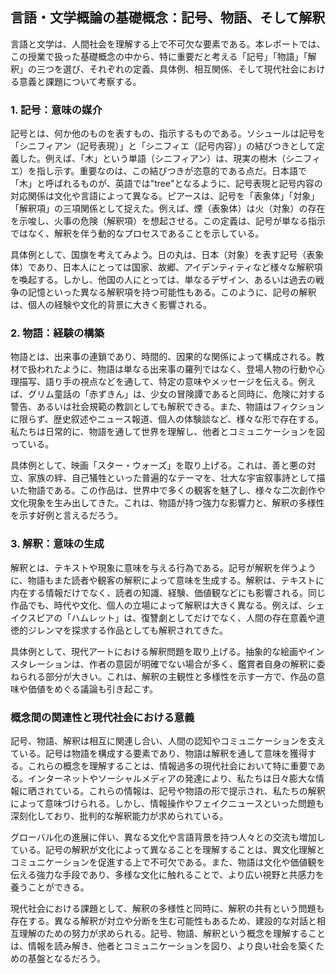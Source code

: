 ## 言語・文学概論の基礎概念：記号、物語、そして解釈

言語と文学は、人間社会を理解する上で不可欠な要素である。本レポートでは、この授業で扱った基礎概念の中から、特に重要だと考える「記号」「物語」「解釈」の三つを選び、それぞれの定義、具体例、相互関係、そして現代社会における意義と課題について考察する。

### 1. 記号：意味の媒介

記号とは、何か他のものを表すもの、指示するものである。ソシュールは記号を「シニフィアン（記号表現）」と「シニフィエ（記号内容）」の結びつきとして定義した。例えば、「木」という単語（シニフィアン）は、現実の樹木（シニフィエ）を指し示す。重要なのは、この結びつきが恣意的である点だ。日本語で「木」と呼ばれるものが、英語では"tree"となるように、記号表現と記号内容の対応関係は文化や言語によって異なる。ピアースは、記号を「表象体」「対象」「解釈項」の三項関係として捉えた。例えば、煙（表象体）は火（対象）の存在を示唆し、火事の危険（解釈項）を想起させる。この定義は、記号が単なる指示ではなく、解釈を伴う動的なプロセスであることを示している。

具体例として、国旗を考えてみよう。日の丸は、日本（対象）を表す記号（表象体）であり、日本人にとっては国家、故郷、アイデンティティなど様々な解釈項を喚起する。しかし、他国の人にとっては、単なるデザイン、あるいは過去の戦争の記憶といった異なる解釈項を持つ可能性もある。このように、記号の解釈は、個人の経験や文化的背景に大きく影響される。

### 2. 物語：経験の構築

物語とは、出来事の連鎖であり、時間的、因果的な関係によって構成される。教材で扱われたように、物語は単なる出来事の羅列ではなく、登場人物の行動や心理描写、語り手の視点などを通して、特定の意味やメッセージを伝える。例えば、グリム童話の「赤ずきん」は、少女の冒険譚であると同時に、危険に対する警告、あるいは社会規範の教訓としても解釈できる。また、物語はフィクションに限らず、歴史叙述やニュース報道、個人の体験談など、様々な形で存在する。私たちは日常的に、物語を通して世界を理解し、他者とコミュニケーションを図っている。

具体例として、映画「スター・ウォーズ」を取り上げる。これは、善と悪の対立、家族の絆、自己犠牲といった普遍的なテーマを、壮大な宇宙叙事詩として描いた物語である。この作品は、世界中で多くの観客を魅了し、様々な二次創作や文化現象を生み出してきた。これは、物語が持つ強力な影響力と、解釈の多様性を示す好例と言えるだろう。

### 3. 解釈：意味の生成

解釈とは、テキストや現象に意味を与える行為である。記号が解釈を伴うように、物語もまた読者や観客の解釈によって意味を生成する。解釈は、テキストに内在する情報だけでなく、読者の知識、経験、価値観などにも影響される。同じ作品でも、時代や文化、個人の立場によって解釈は大きく異なる。例えば、シェイクスピアの「ハムレット」は、復讐劇としてだけでなく、人間の存在意義や道徳的ジレンマを探求する作品としても解釈されてきた。

具体例として、現代アートにおける解釈問題を取り上げる。抽象的な絵画やインスタレーションは、作者の意図が明確でない場合が多く、鑑賞者自身の解釈に委ねられる部分が大きい。これは、解釈の主観性と多様性を示す一方で、作品の意味や価値をめぐる議論も引き起こす。

### 概念間の関連性と現代社会における意義

記号、物語、解釈は相互に関連し合い、人間の認知やコミュニケーションを支えている。記号は物語を構成する要素であり、物語は解釈を通して意味を獲得する。これらの概念を理解することは、情報過多の現代社会において特に重要である。インターネットやソーシャルメディアの発達により、私たちは日々膨大な情報に晒されている。これらの情報は、記号や物語の形で提示され、私たちの解釈によって意味づけられる。しかし、情報操作やフェイクニュースといった問題も深刻化しており、批判的な解釈能力が求められている。

グローバル化の進展に伴い、異なる文化や言語背景を持つ人々との交流も増加している。記号の解釈が文化によって異なることを理解することは、異文化理解とコミュニケーションを促進する上で不可欠である。また、物語は文化や価値観を伝える強力な手段であり、多様な文化に触れることで、より広い視野と共感力を養うことができる。

現代社会における課題として、解釈の多様性と同時に、解釈の共有という問題も存在する。異なる解釈が対立や分断を生む可能性もあるため、建設的な対話と相互理解のための努力が求められる。記号、物語、解釈という概念を理解することは、情報を読み解き、他者とコミュニケーションを図り、より良い社会を築くための基盤となるだろう。
